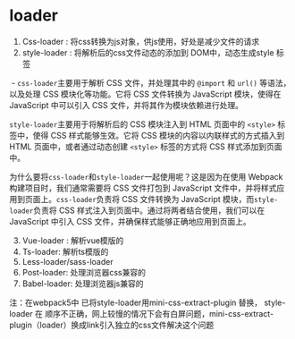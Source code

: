 # loader

1. Css-loader  : 将css转换为js对象，供js使用，好处是减少文件的请求
2. style-loader : 将解析后的css文件动态的添加到 DOM中，动态生成style 标签

​		-  `css-loader`主要用于解析 CSS 文件，并处理其中的 `@import` 和 `url()` 等语法，以及处理 CSS 模块化等功能。它将 CSS 文件转换为 JavaScript 模块，使得在 JavaScript 中可以引入 CSS 文件，并将其作为模块依赖进行处理。

`style-loader`主要用于将解析后的 CSS 模块注入到 HTML 页面中的 `<style>` 标签中，使得 CSS 样式能够生效。它将 CSS 模块的内容以内联样式的方式插入到 HTML 页面中，或者通过动态创建 `<style>` 标签的方式将 CSS 样式添加到页面中。

为什么要将`css-loader`和`style-loader`一起使用呢？这是因为在使用 Webpack 构建项目时，我们通常需要将 CSS 文件打包到 JavaScript 文件中，并将样式应用到页面上。`css-loader`负责将 CSS 文件转换为 JavaScript 模块，而`style-loader`负责将 CSS 样式注入到页面中。通过将两者结合使用，我们可以在 JavaScript 中引入 CSS 文件，并确保样式能够正确地应用到页面上。

3. Vue-loader : 解析vue模版的
4. Ts-loader: 解析ts模版的
5. Less-loader/sass-loader
6. Post-loader: 处理浏览器css兼容的
7. Babel-loader: 处理浏览器js兼容的

注：在webpack5中 已将style-loader用mini-css-extract-plugin 替换， style-loader 在 顺序不正确，网上较慢的情况下会有白屏问题，mini-css-extract-plugin（loader）换成link引入独立的css文件解决这个问题